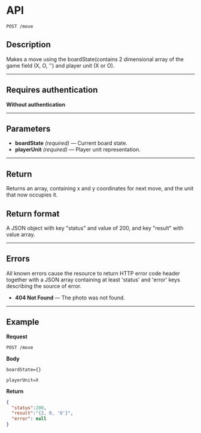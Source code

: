 # API

    POST /move

## Description
Makes a move using the boardState(contains 2 dimensional array of the game field (X, O, '') and player unit (X or O).

***

## Requires authentication
**Without authentication**

***

## Parameters
- **boardState** _(required)_ — Current board state.
- **playerUnit** _(required)_ — Player unit representation.

***

## Return

Returns an array, containing x and y coordinates for next move, and the unit that now occupies it.

## Return format
A JSON object with key "status" and value of 200, and key "result" with value array.

***

## Errors
All known errors cause the resource to return HTTP error code header together with a JSON array containing at least 'status' and 'error' keys describing the source of error.

- **404 Not Found** — The photo was not found.

***

## Example
**Request**

    POST /move

**Body**

    boardState={}
    
    playerUnit=X

**Return**
``` json
{
  "status":200,
  "result":"{2, 0, 'O'}",
  "error": null
}
```
